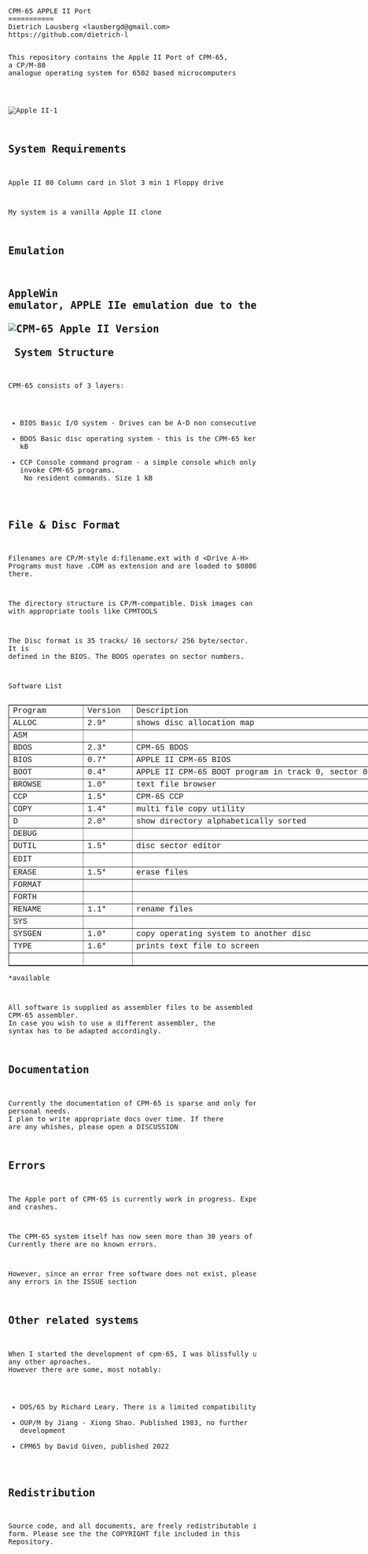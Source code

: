 <html>
  <head>
    <meta http-equiv="content-type" content="text/html; charset=windows-1252">
    <link rel="alternate stylesheet" type="text/css" href="resource://gre-resources/plaintext.css">
  </head>
  <body>
    <pre>CPM-65 APPLE II Port
===========
Dietrich Lausberg &lt;lausbergd@gmail.com&gt;
https://github.com/dietrich-l

This repository contains the Apple II Port of CPM-65, <br>a CP/M-80 analogue operating system for 6502 based microcomputers

<br>![Apple II-1](https://github.com/Dietrich-L/CPM-65-for-Apple-II/assets/83355183/69f918c0-867b-46d7-949a-3b9a66f1ed95)


System Requirements
--------------------------
Apple II
80 Column card in Slot 3
min 1 Floppy drive

My system is a vanilla Apple II clone

Emulation
--------------------
AppleWin emulator, APPLE IIe emulation due to the 80 col card<br><br>![CPM-65 Apple II Version](https://github.com/Dietrich-L/CPM-65-for-Apple-II/assets/83355183/589a5ae8-6ea3-4187-b9b1-4422a80b5264)<br><br>&nbsp;System Structure
--------------------
CPM-65 consists of 3 layers:
- BIOS Basic I/O system - Drives can be A-D non consecutive. 
- BDOS Basic disc operating system - this is the CPM-65 kernal. Size 2 kB
- CCP Console command program - a simple console which only allows to invoke CPM-65 programs. <br>      No resident commands. Size 1 kB

File &amp; Disc Format
----------------------
Filenames are CP/M-style d:filename.ext with d &lt;Drive A-H&gt;
Programs must have .COM as extension and are loaded to $0800 and started there.

The directory structure is CP/M-compatible. Disk images can be read with appropriate  tools like CPMTOOLS

The Disc format is 35 tracks/ 16 sectors/ 256 byte/sector. <br>It is defined in the BIOS. The BDOS operates on sector numbers. 

Software List
</pre>
    <table style="width: 809px;" border="1">
      <tbody>
        <tr>
          <td style="width: 140.383px;"><span style="font-family: Courier New,Courier,monospace;">Program<br>
            </span></td>
          <td style="margin-left: 90px; width: 83.65px;"><span style="font-family: Courier New,Courier,monospace;">Version<br>
            </span></td>
          <td style="width: 575px; margin-left: -100px;"><span style="font-family: Courier New,Courier,monospace;">Description<br>
            </span></td>
        </tr>
        <tr>
          <td><span style="font-family: Courier New,Courier,monospace;">ALLOC<br>
            </span></td>
          <td><span style="font-family: Courier New,Courier,monospace;">2.9*<br>
            </span></td>
          <td><span style="font-family: Courier New,Courier,monospace;">shows
              disc allocation map<br>
            </span></td>
        </tr>
        <tr>
          <td><span style="font-family: Courier New,Courier,monospace;">ASM<br>
            </span></td>
          <td><span style="font-family: Courier New,Courier,monospace;"><br>
            </span></td>
          <td><span style="font-family: Courier New,Courier,monospace;"><br>
            </span></td>
        </tr>
        <tr>
          <td><span style="font-family: Courier New,Courier,monospace;">BDOS<br>
            </span></td>
          <td><span style="font-family: Courier New,Courier,monospace;">2.3*<br>
            </span></td>
          <td><span style="font-family: Courier New,Courier,monospace;">CPM-65
              BDOS<br>
            </span></td>
        </tr>
        <tr>
          <td><span style="font-family: Courier New,Courier,monospace;">BIOS<br>
            </span></td>
          <td><span style="font-family: Courier New,Courier,monospace;">0.7*<br>
            </span></td>
          <td><span style="font-family: Courier New,Courier,monospace;">APPLE II
              CPM-65 BIOS</span></td>
        </tr>
        <tr>
          <td><span style="font-family: Courier New,Courier,monospace;">BOOT<br>
            </span></td>
          <td><span style="font-family: Courier New,Courier,monospace;">0.4*<br>
            </span></td>
          <td><span style="font-family: Courier New,Courier,monospace;">APPLE II
              CPM-65 BOOT program in track 0, sector 0<br>
            </span></td>
        </tr>
        <tr>
          <td><span style="font-family: Courier New,Courier,monospace;">BROWSE<br>
            </span></td>
          <td><span style="font-family: Courier New,Courier,monospace;">1.0*<br>
            </span></td>
          <td><span style="font-family: Courier New,Courier,monospace;">text
              file browser<br>
            </span></td>
        </tr>
        <tr>
          <td><span style="font-family: Courier New,Courier,monospace;">CCP<br>
            </span></td>
          <td><span style="font-family: Courier New,Courier,monospace;">1.5*<br>
            </span></td>
          <td><span style="font-family: Courier New,Courier,monospace;">CPM-65
              CCP<br>
            </span></td>
        </tr>
        <tr>
          <td><span style="font-family: Courier New,Courier,monospace;">COPY<br>
            </span></td>
          <td><span style="font-family: Courier New,Courier,monospace;">1.4*<br>
            </span></td>
          <td><span style="font-family: Courier New,Courier,monospace;">multi
              file copy utility<br>
            </span></td>
        </tr>
        <tr>
          <td><span style="font-family: Courier New,Courier,monospace;">D<br>
            </span></td>
          <td><span style="font-family: Courier New,Courier,monospace;">2.0*<br>
            </span></td>
          <td><span style="font-family: Courier New,Courier,monospace;">show
              directory alphabetically sorted<br>
            </span></td>
        </tr>
        <tr>
          <td><span style="font-family: Courier New,Courier,monospace;">DEBUG<br>
            </span></td>
          <td><span style="font-family: Courier New,Courier,monospace;"><br>
            </span></td>
          <td><span style="font-family: Courier New,Courier,monospace;"><br>
            </span></td>
        </tr>
        <tr>
          <td><span style="font-family: Courier New,Courier,monospace;">DUTIL<br>
            </span></td>
          <td><span style="font-family: Courier New,Courier,monospace;">1.5*<br>
            </span></td>
          <td><span style="font-family: Courier New,Courier,monospace;">disc
              sector editor<br>
            </span></td>
        </tr>
        <tr>
          <td style="height: 28.8167px;"><span style="font-family: Courier New,Courier,monospace;">EDIT<br>
            </span></td>
          <td><span style="font-family: Courier New,Courier,monospace;"><br>
            </span></td>
          <td><span style="font-family: Courier New,Courier,monospace;"><br>
            </span></td>
        </tr>
        <tr>
          <td><span style="font-family: Courier New,Courier,monospace;">ERASE<br>
            </span></td>
          <td><span style="font-family: Courier New,Courier,monospace;">1.5*<br>
            </span></td>
          <td><span style="font-family: Courier New,Courier,monospace;">erase
              files<br>
            </span></td>
        </tr>
        <tr>
          <td><span style="font-family: Courier New,Courier,monospace;">FORMAT<br>
            </span></td>
          <td><span style="font-family: Courier New,Courier,monospace;"><br>
            </span></td>
          <td><span style="font-family: Courier New,Courier,monospace;"><br>
            </span></td>
        </tr>
        <tr>
          <td><span style="font-family: Courier New,Courier,monospace;">FORTH<br>
            </span></td>
          <td><span style="font-family: Courier New,Courier,monospace;"><br>
            </span></td>
          <td><span style="font-family: Courier New,Courier,monospace;"><br>
            </span></td>
        </tr>
        <tr>
          <td><span style="font-family: Courier New,Courier,monospace;">RENAME<br>
            </span></td>
          <td><span style="font-family: Courier New,Courier,monospace;">1.1*<br>
            </span></td>
          <td><span style="font-family: Courier New,Courier,monospace;">rename
              files<br>
            </span></td>
        </tr>
        <tr>
          <td><span style="font-family: Courier New,Courier,monospace;">SYS<br>
            </span></td>
          <td><span style="font-family: Courier New,Courier,monospace;"><br>
            </span></td>
          <td><span style="font-family: Courier New,Courier,monospace;"><br>
            </span></td>
        </tr>
        <tr>
          <td><span style="font-family: Courier New,Courier,monospace;">SYSGEN<br>
            </span></td>
          <td><span style="font-family: Courier New,Courier,monospace;">1.0*<br>
            </span></td>
          <td><span style="font-family: Courier New,Courier,monospace;">copy
              operating system to another disc<br>
            </span></td>
        </tr>
        <tr>
          <td><span style="font-family: Courier New,Courier,monospace;">TYPE<br>
            </span></td>
          <td><span style="font-family: Courier New,Courier,monospace;">1.6*<br>
            </span></td>
          <td><span style="font-family: Courier New,Courier,monospace;">prints
              text file to screen<br>
            </span></td>
        </tr>
        <tr>
          <td><span style="font-family: Courier New,Courier,monospace;"><br>
            </span></td>
          <td><span style="font-family: Courier New,Courier,monospace;"><br>
            </span></td>
          <td><span style="font-family: Courier New,Courier,monospace;"><br>
            </span></td>
        </tr>
      </tbody>
    </table>
    <pre>*available

All software is supplied as assembler files to be assembled with the CPM-65 assembler. <br>In case you wish to use a different assembler, the syntax has to be adapted accordingly.

Documentation
--------------------
Currently the documentation of CPM-65 is sparse and only for my personal needs. <br>I plan to write appropriate docs over time. If there are any whishes, please open a DISCUSSION

Errors
--------------------
The Apple port of CPM-65 is currently work in progress. Expect errors and crashes.

The CPM-65 system itself has now seen more than 30 years of service. Currently there are no known errors. 

However, since an error free software does not exist, please report any errors in the ISSUE section

Other related systems
---------------------
When I started the development of cpm-65, I was blissfully unaware of any other aproaches. <br>However there are some, most notably:
- DOS/65 by Richard Leary. There is a limited compatibility
- OUP/M  by Jiang - Xiong Shao. Published 1983, no further development
- CPM65 by David Given, published 2022


Redistribution
--------------
Source code, and all documents, are freely redistributable in
any form. Please see the the COPYRIGHT file included in this
Repository.</pre>
  </body>
</html>
